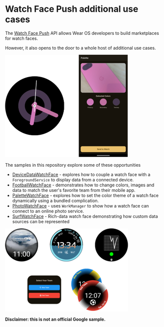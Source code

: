 # Watch Face Push additional use cases

The [Watch Face Push][1] API allows Wear OS developers to build marketplaces for watch faces.

However, it also opens to the door to a whole host of additional use cases.

<img src="images/palette.png" width="400" />

The samples in this repository explore some of these opportunities

- [DeviceDataWatchFace](DeviceDataWatchFace) - explores how to couple a watch face with a `ForegroundService` to display data from a connected device.
- [FootballWatchFace](FootballWatchFace) - demonstrates how to change colors, images and data to match the user's favorite team from their mobile app.
- [PaletteWatchFace](PaletteWatchFace) - explores how to set the color theme of a watch face dynamically using a bundled complication.
- [PhotoWatchFace](PhotoWatchFace) - uses `WorkManager` to show how a watch face can connect to an online photo service.
- [SurfWatchFace](SurfWatchFace) - Rich-data watch face demonstrating how custom data sources can be represented

<img src="images/samples.png" width="400" />

**Disclaimer: this is not an official Google sample.**

[1]: https://developer.android.com/training/wearables/watch-face-push
